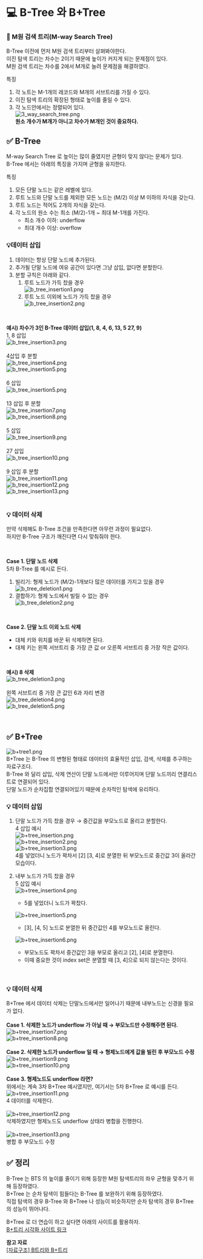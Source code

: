 # 💻 B-Tree 와 B+Tree
### 🤔 M원 검색 트리(M-way Search Tree)
B-Tree 이전에 먼저 M원 검색 트리부터 살펴봐야한다.  
이진 탐색 트리는 차수는 2이기 때문에 높이가 커지게 되는 문제점이 있다.  
M원 검색 트리는 차수를 2에서 M개로 늘려 문제점을 해결하였다.  

특징
1. 각 노트는 M-1개의 레코드와 M개의 서브트리를 가질 수 있다.
2. 이진 탐색 트리의 확장된 형태로 높이를 줄일 수 있다.
3. 각 노드안에서는 정렬되어 있다.  
![3_way_search_tree.png](../res/3_way_search_tree.png)  
**원소 개수가 M개가 아니고 차수가 M개인 것이 중요하다.**

## ✅ B-Tree
M-way Search Tree 로 높이는 많이 줄였지만 균형이 맞지 않다는 문제가 있다.  
B-Tree 에서는 아래의 특징을 가지며 균형을 유지한다.  

특징
1. 모든 단말 노드는 같은 레벨에 있다.
2. 루트 노드와 단말 노드를 제외한 모든 노드는 (M/2) 이상 M 이하의 자식을 갖는다.
3. 루트 노드는 적어도 2개의 자식을 갖는다.
4. 각 노드의 원소 수는 최소 (M/2)-1개 ~ 최대 M-1개를 가진다.
   - 최소 개수 이하: underflow
   - 최대 개수 이상: overflow

### 💡데이터 삽입
1. 데이터는 항상 단말 노드에 추가된다.
2. 추가될 단말 노드에 여유 공간이 있다면 그냥 삽입, 없다면 분할한다.
3. 분할 규칙은 아래와 같다.
   1. 루트 노드가 가득 찼을 경우  
      ![b_tree_insertion1.png](../res/b_tree_insertion1.png)
   2. 루트 노드 이외에 노드가 가득 찼을 경우  
      ![b_tree_insertion2.png](../res/b_tree_insertion2.png)    

<br>

**예시) 차수가 3인 B-Tree 데이터 삽입(1, 8, 4, 6, 13, 5 27, 9)**    
1, 8 삽입  
![b_tree_insertion3.png](../res/b_tree_insertion3.png)  
<br>
4삽입 후 분할  
![b_tree_insertion4.png](../res/b_tree_insertion4.png)  
![b_tree_insertion5.png](../res/b_tree_insertion5.png)  
<br>
6 삽입  
![b_tree_insertion5.png](../res/b_tree_insertion6.png)  
<br>
13 삽입 후 분할  
![b_tree_insertion7.png](../res/b_tree_insertion7.png)  
![b_tree_insertion8.png](../res/b_tree_insertion8.png)  
<br>
5 삽입  
![b_tree_insertion9.png](../res/b_tree_insertion9.png)  
<br>
27 삽입  
![b_tree_insertion10.png](../res/b_tree_insertion10.png)  
<br>
9 삽입 후 분할  
![b_tree_insertion11.png](../res/b_tree_insertion11.png)  
![b_tree_insertion12.png](../res/b_tree_insertion12.png)  
![b_tree_insertion13.png](../res/b_tree_insertion13.png)  
<br>

### 💡 데이터 삭제
만약 삭제해도 B-Tree 조건을 만족한다면 아무런 과정이 필요없다.  
하지만 B-Tree 구조가 깨진다면 다시 맞춰줘야 한다.  

<br>

**Case 1. 단말 노드 삭제**  
5차 B-Tree 를 예시로 든다.
1. 빌리기: 형제 노드가 (M/2)-1개보다 많은 데이터를 가지고 있을 경우  
![b_tree_deletion1.png](../res/b_tree_deletion1.png)  
2. 결합하기: 형제 노드에서 빌릴 수 없는 경우  
![b_tree_deletion2.png](../res/b_tree_deletion2.png)  
<br>

**Case 2. 단말 노드 이외 노드 삭제**  
- 대체 키와 위치를 바꾼 뒤 삭제하면 된다.
- 대체 키는 왼쪽 서브트리 중 가장 큰 값 or 오른쪽 서브트리 중 가장 작은 값이다.

<br>

**예시) 8 삭제**  
![b_tree_deletion3.png](../res/b_tree_deletion3.png)  
<br>
왼쪽 서브트리 중 가장 큰 값인 6과 자리 변경  
![b_tree_deletion4.png](../res/b_tree_deletion4.png)  
![b_tree_deletion5.png](../res/b_tree_deletion5.png)

<br>

## ✅ B+Tree
![b+tree1.png](../res/b+tree1.png)  
B+Tree 는 B-Tree 의 변형된 형태로 데이터의 효율적인 삽입, 검색, 삭제를 추구하는 자료구조다.  
B-Tree 와 달리 삽입, 삭제 연산이 단말 노드에서만 이루어지며 단말 노드끼리 연결리스트로 연결되어 있다.  
단말 노드가 순차집합 연결되어있기 때문에 순차적인 탐색에 유리하다.

### 💡 데이터 삽입
1. 단말 노드가 가득 찼을 경우 → 중간값을 부모노드로 올리고 분할한다.  
   4 삽입 예시  
   ![b+tree_insertion.png](../res/b+tree_insertion.png)  
   ![b+tree_insertion2.png](../res/b+tree_insertion2.png)  
   ![b+tree_insertion3.png](../res/b+tree_insertion3.png)  
   4를 넣었더니 노드가 꽉차서 [2] [3, 4]로 분열한 뒤 부모노드로 중간값 3이 올라간 모습이다.

2. 내부 노드가 가득 찼을 경우  
   5 삽입 예시  
   ![b+tree_insertion4.png](../res/b+tree_insertion4.png)  
   - 5를 넣었더니 노드가 꽉찼다.  

   ![b+tree_insertion5.png](../res/b+tree_insertion5.png)
   - [3], [4, 5] 노드로 분열한 뒤 중간값인 4를 부모노드로 올린다.
   
   ![b+tree_insertion6.png](../res/b+tree_insertion6.png)  
    - 부모노드도 꽉차서 중간값인 3을 부모로 올리고 [2], [4]로 분열한다.
    - 이때 중요한 것이 index set은 분열할 때 [3, 4]으로 되지 않는다는 것이다.

<br>

### 💡 데이터 삭제
B+Tree 에서 데이터 삭제는 단말노드에서만 일어나기 때문에 내부노드는 신경쓸 필요가 없다.  
<br>
**Case 1. 삭제한 노드가 underflow 가 아닐 때 → 부모노드만 수정해주면 된다.**  
![b+tree_insertion7.png](../res/b+tree_insertion7.png)  
![b+tree_insertion8.png](../res/b+tree_insertion8.png)  
<br>
**Case 2. 삭제한 노드가 underflow 일 때 → 형제노드에게 값을 빌린 후 부모노드 수정**  
![b+tree_insertion9.png](../res/b+tree_insertion9.png)  
![b+tree_insertion10.png](../res/b+tree_insertion10.png)  
<br>
**Case 3. 형제노드도 underflow 라면?**  
위에서는 계속 3차 B+Tree 예시였지만, 여기서는 5차 B+Tree 로 예시를 든다.  
![b+tree_insertion11.png](../res/b+tree_insertion11.png)  
4 데이터를 삭제한다.  
<br>
![b+tree_insertion12.png](../res/b+tree_insertion12.png)  
삭제하였지만 형제노드도 underflow 상태라 병합을 진행한다.  
<br>
![b+tree_insertion13.png](../res/b+tree_insertion13.png)  
병합 후 부모노드 수정  

## ✅ 정리
B-Tree 는 BTS 의 높이를 줄이기 위해 등장한 M원 탐색트리의 좌우 균형을 맞추기 위해 등장하였다.  
B+Tree 는 순차 탐색이 힘들다는 B-Tree 를 보완하기 위해 등장하였다.  
직접 탐색의 경우 B-Tree 와 B+Tree 나 성능이 비슷하지만 순차 탐색의 경우 B+Tree 의 성능이 뛰어나다.  

B+Tree 로 더 연습이 하고 싶다면 아래의 사이트를 활용하자.  
[B+트리 시각화 사이트 링크](https://www.cs.usfca.edu/~galles/visualization/BPlusTree.html)

**참고 자료**  
[[자료구조] B트리와 B+트리 ](https://m.blog.naver.com/shekwl24/222245938621)